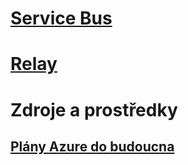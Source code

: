 # [Service Bus](/azure/service-bus-messaging)
# [Relay](/azure/service-bus-relay)
# Zdroje a prostředky
## [Plány Azure do budoucna](https://azure.microsoft.com/roadmap/?category=enterprise-integration)
